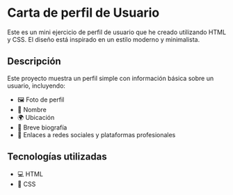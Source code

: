 # Carta de perfil de Usuario

Este es un mini ejercicio de perfil de usuario que he creado utilizando HTML y CSS. El diseño está inspirado en un estilo moderno y minimalista.

## Descripción

Este proyecto muestra un perfil simple con información básica sobre un usuario, incluyendo:

- 🖼️ Foto de perfil
- 📝 Nombre
- 🌍 Ubicación
- 📜 Breve biografía
- 🔗 Enlaces a redes sociales y plataformas profesionales

## Tecnologías utilizadas

- 💻 HTML
- 🎨 CSS
